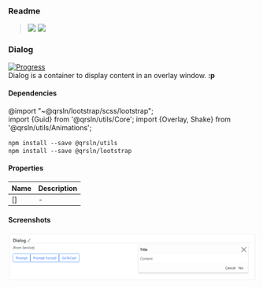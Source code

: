 ### Readme

> [![](https://img.shields.io/badge/Main-readme‌‌‌‌‌‌‌-white)](../../../readme.desc.md)
> [![](https://img.shields.io/badge/usage‌‌‌‌‌‌‌-orange)](usage.md)

### Dialog

[![Progress](https://img.shields.io/badge/Demo-☐☐☐☐☐‌‌‌‌‌‌‌-blue)](https://krsln.github.io/NgLootBox/Beta/Dialog)  
Dialog is a container to display content in an overlay window. **:p**


#### Dependencies
@import "~@qrsln/lootstrap/scss/lootstrap";  
import {Guid} from '@qrsln/utils/Core';
import {Overlay, Shake} from '@qrsln/utils/Animations';

```shell
npm install --save @qrsln/utils
npm install --save @qrsln/lootstrap

```

#### Properties

Name | Description
 --- | ---  
[] | -

#### Screenshots

![](Screenshots/Dialog.png "Dialog")
